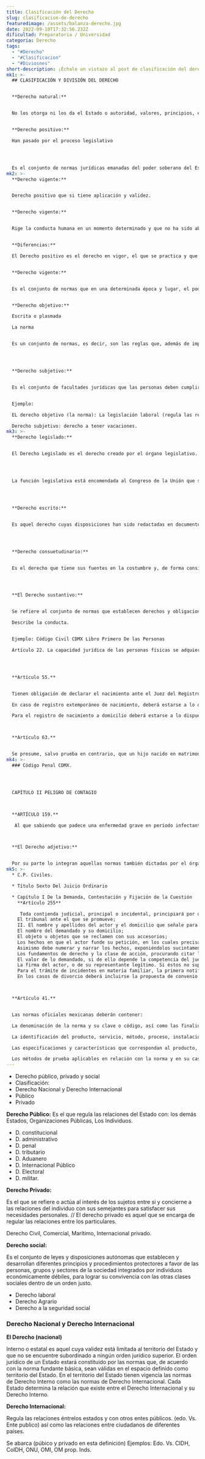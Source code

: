 ```yaml
---
title: Clasificación del Derecho
slug: clasificacion-de-derecho
featuredimage: /assets/balanza-derecho.jpg
date: 2022-09-10T17:32:56.232Z
dificultad: Preparatoria / Universidad
categoria: Derecho
tags:
  - "#Derecho"
  - "#Clasificacion"
  - "#Diviosnes"
short-description: ¡Échale un vistazo al post de clasificación del derecho!
mk1: >-
  ## CLASIFICACIÓN Y DIVISIÓN DEL DERECHO


  **Derecho natural:** 


  No los otorga ni los da el Estado o autoridad, valores, principios, etc.


  **Derecho positivo:** 

  Han pasado por el proceso legislativo




  Es el conjunto de normas jurídicas emanadas del poder soberano del Estado, que regulan efectivamente la vida de un pueblo en determinado momento histórico, es decir, en una época determinada, aun en el caso de que haya dejado de estar vigente por haber sido abrogadas o derogadas. El Derecho positivo es el derecho en vigor, el que se practica y que se aplica a diario.
mk2: >-
  **Derecho vigente:**


  Derecho positivo que si tiene aplicación y validez.


  **Derecho vigente:**


  Rige la conducta humana en un momento determinado y que no ha sido abrogado o derogado, la vigencia deriva siempre de una serie de supuestos, los cuales cambian con las diversas normas jurídicas. 


  **Diferencias:**

  El Derecho positivo es el derecho en vigor, el que se practica y que se aplica a diario en los casos individuales que se presenten en la sociedad.


  **Derecho vigente:**


  Es el conjunto de normas que en una determinada época y lugar, el poder público ha considerado como obligatorias.


  **Derecho objetivo:**

  Escrita o plasmada

  La norma


  Es un conjunto de normas, es decir, son las reglas que, además de imponer deberes, confieren facultades, o sea permite o prohíbe, son las leyes, o las normas que emanan del poder público y se encuentra contenida en un documento.




  **Derecho subjetivo:**


  Es el conjunto de facultades jurídicas que las personas deben cumplir frente a otros individuos o bien ante al Estado. // facultad de los individuos de cumplir la norma jurídica, cuyo incumplimiento trae aparejada una consecuencia jurídica.// posibilidad de actuar conforme a la norma y poder exigir su cumplimiento.


  Ejemplo:

  EL derecho objetivo (la norma): La legislación laboral (regula las relaciones obrero-patronales)

  Derecho subjetivo: derecho a tener vacaciones.
mk3: >-
  **Derecho legislado:**


  El Derecho Legislado es el derecho creado por el órgano legislativo. Kelsen afirma que “el derecho legislado es el producto del intelecto humano y que su creación se lleva a cabo con base en un procedimiento previamente establecido y que por lo tanto toda norma presupone a su vez la existencia de una u otra norma que autoriza su creación.




  La función legislativa está encomendada al Congreso de la Unión que se compone de dos cámaras: una de Diputados y otra de Senadores, de conformidad con el artículo 50 de la Constitución Política de los Estados Unidos Mexicanos.




  **Derecho escrito:** 


  Es aquel derecho cuyas disposiciones han sido redactadas en documentos escritos como lo son la Constitución, las leyes o Decretos y éstas deben ser promulgadas por una autoridad competente. 




  **Derecho consuetudinario:**


  Es el derecho que tiene sus fuentes en la costumbre y, de forma considerable, en la decisión de los tribunales, en la jurisprudencia. La fuerza normativa de los hechos, advirtiendo que la repetición constante de un hábito social produce la conciencia de que es obligatorio.




  **El Derecho sustantivo:** 


  Se refiere al conjunto de normas que establecen derechos y obligaciones a los sujetos que están vinculados por el orden jurídico establecido por el Estado. Regula y fundamenta directamente el contenido de los deberes y facultades. Impone los comportamientos que deben seguir los individuos en la sociedad.

  Describe la conducta.


  Ejemplo: Código Civil CDMX Libro Primero De las Personas

  Artículo 22. La capacidad jurídica de las personas físicas se adquiere por el nacimiento y se pierde por la muerte; pero desde el momento en que un individuo es concebido, entra bajo la protección de la ley y se le tiene por nacido para los efectos declarados en el presente Código.




  **Artículo 55.**


  Tienen obligación de declarar el nacimiento ante el Juez del Registro Civil de su elección, el padre y la madre o cualquiera de ellos; a falta de éstos, los ascendientes en línea recta, colaterales iguales en segundo grado y colaterales desiguales ascendentes en tercer grado dentro de los seis meses siguientes a la fecha en que ocurrió aquél.

  En caso de registro extemporáneo de nacimiento, deberá estarse a lo que disponga el Reglamento del Registro Civil.

  Para el registro de nacimiento a domicilio deberá estarse a lo dispuesto en el Reglamento del Registro Civil.



  **Artículo 63.** 


  Se presume, salvo prueba en contrario, que un hijo nacido en matrimonio es hijo de los cónyuges
mk4: >-
  ### Código Penal CDMX.




  CAPÍTULO II PELIGRO DE CONTAGIO 



  **ARTÍCULO 159.**

   Al que sabiendo que padece una enfermedad grave en período infectante, ponga en peligro de contagio la salud de otro, por relaciones sexuales u otro medio transmisible, siempre y cuando la víctima no tenga conocimiento de esa circunstancia, se le impondrán prisión de tres meses a tres años y de cincuenta a trescientos días multa. Si la enfermedad padecida fuera incurable, se impondrán prisión de tres meses a diez años y de quinientos a dos mil días multa. Este delito se perseguirá por querella de la víctima u ofendido.



  **El Derecho adjetivo:** 


  Por su parte lo integran aquellas normas también dictadas por el órgano competente del estado, permiten el ejercicio de los derechos y el cumplimiento de los deberes que se establecen con el derecho sustantivo (Código de Procedimiento Civil). // Son las normas destinadas a garantizar el ejercicio de los derechos y el cumplimiento de las obligaciones consagradas por el derecho sustantivo.
mk5: >-
  * C.P. Civiles.

  * Título Sexto Del Juicio Ordinario

  * Capítulo I De la Demanda, Contestación y Fijación de la Cuestión
    **Artículo 255**

     Toda contienda judicial, principal o incidental, principiará por demanda, en la cual se expresaran: 
    El tribunal ante el que se promueve; 
    II. El nombre y apellidos del actor y el domicilio que señale para oír notificaciones; 
    El nombre del demandado y su domicilio; 
    El objeto u objetos que se reclamen con sus accesorios; 
    Los hechos en que el actor funde su petición, en los cuales precisará los documentos públicos o privados que tengan relación con cada hecho, así como si los tiene o no a su disposición. De igual manera proporcionará los nombres y apellidos de los testigos que hayan presenciado los hechos relativos. 
    Asimismo debe numerar y narrar los hechos, exponiéndolos sucintamente con claridad y precisión; 
    Los fundamentos de derecho y la clase de acción, procurando citar los preceptos legales o principios jurídicos aplicables; 
    El valor de lo demandado, si de ello depende la competencia del juez, y 
    La firma del actor, o de su representante legítimo. Si éstos no supieren o no pudieren firmar, pondrán su huella digital, firmando otra persona en su nombre y a su ruego, indicando estas circunstancias; 
    Para el trámite de incidentes en materia familiar, la primera notificación se llevará a cabo en el domicilio señalado en autos por las partes, si se encuentra vigente el juicio principal, y para el caso, de que haya resolución firme o ejecutoriada, o haya inactividad procesal por más de tres meses, se practicará en el lugar en el que resida la parte demandada incidentista; 
    En los casos de divorcio deberá incluirse la propuesta de convenio en los términos que se establece en el artículo 267 del Código Civil, con excepción de lo preceptuado en el segundo párrafo de la fracción V del presente artículo, debiendo ofrecer todas las pruebas tendientes a acreditar la procedencia de la propuesta de convenio.



  **Artículo 41.** 


  Las normas oficiales mexicanas deberán contener:

  La denominación de la norma y su clave o código, así como las finalidades de la misma conforme al artículo 40; (Reformada mediante Decreto publicado en el Diario Oficial de la Federación el 20 de mayo de 1997)

  La identificación del producto, servicio, método, proceso, instalación o, en su caso, del objeto de la norma conforme a lo dispuesto en el artículo precedente;

  Las especificaciones y características que correspondan al producto, servicio, método, proceso, instalación o establecimientos que se establezcan en la norma en razón de su finalidad;

  Los métodos de prueba aplicables en relación con la norma y en su caso, los de muestreo;
---
```

* Derecho público, privado y social
* Clasificación: 
* Derecho Nacional y Derecho Internacional
* Público
* Privado

**Derecho Público:** Es el que regula las relaciones del Estado con: los demás Estados, Organizaciones Públicas, Los Individuos.

* D. constitucional
* D. administrativo
* D. penal 
* D. tributario
* D. Aduanero
* D. Internacional Público
* D. Electoral
* D. militar.

**Derecho Privado:**


Es el que se refiere o actúa al interés de los sujetos entre si y concierne a las relaciones del individuo con sus semejantes para satisfacer sus necesidades personales. // El derecho privado es aquel que se encarga de regular las relaciones entre los particulares.

Derecho Civil, Comercial, Marítimo, Internacional privado.



**Derecho social:** 

Es el conjunto de leyes y disposiciones autónomas que establecen y desarrollan diferentes principios y procedimientos protectores a favor de las personas, grupos y sectores de la sociedad integrados por individuos económicamente débiles, para lograr su convivencia con las otras clases sociales dentro de un orden justo.

* Derecho laboral
* Derecho Agrario
* Derecho a la seguridad social 

### Derecho Nacional y Derecho Internacional

**El Derecho (nacional)**

 Interno o estatal es aquel cuya validez está limitada al territorio del Estado y que no se encuentre subordinado a ningún orden jurídico superior. El orden jurídico de un Estado estará constituido por las normas que, de acuerdo con la norma fundante básica, sean válidas en el espacio definido como territorio del Estado.
En el territorio del Estado tienen vigencia las normas de Derecho Interno como las normas de Derecho Internacional. Cada Estado determina la relación que existe entre el Derecho Internacional y su Derecho Interno.

**Derecho Internacional:** 

Regula las relaciones éntrelos estados y con otros entes públicos. (edo. Vs. Ente publico) así como las relaciones entre ciudadanos de diferentes países. 

Se abarca (púbico y privado en esta definición) 
Ejemplos: Edo. Vs. CIDH, CoIDH, ONU, OMI, OM prop. Inds.